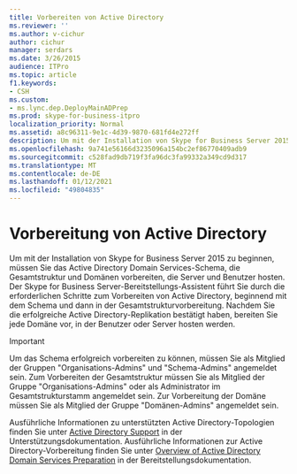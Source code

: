 ```yaml
---
title: Vorbereiten von Active Directory
ms.reviewer: ''
ms.author: v-cichur
author: cichur
manager: serdars
ms.date: 3/26/2015
audience: ITPro
ms.topic: article
f1.keywords:
- CSH
ms.custom:
- ms.lync.dep.DeployMainADPrep
ms.prod: skype-for-business-itpro
localization_priority: Normal
ms.assetid: a8c96311-9e1c-4d39-9870-681fd4e272ff
description: Um mit der Installation von Skype for Business Server 2015 zu beginnen, müssen Sie das Active Directory Domain Services-Schema, die Gesamtstruktur und Domänen vorbereiten, die Server und Benutzer hosten. Der Skype for Business Server-Bereitstellungs-Assistent führt Sie durch die erforderlichen Schritte zum Vorbereiten von Active Directory, beginnend mit dem Schema und dann in der Gesamtstrukturvorbereitung. Nachdem Sie die erfolgreiche Active Directory-Replikation bestätigt haben, bereiten Sie jede Domäne vor, in der Benutzer oder Server hosten werden.
ms.openlocfilehash: 9a741e56166d3235096a154bc2ef86770409adb9
ms.sourcegitcommit: c528fad9db719f3fa96dc3fa99332a349cd9d317
ms.translationtype: MT
ms.contentlocale: de-DE
ms.lasthandoff: 01/12/2021
ms.locfileid: "49804835"
---
```

# <a name="prepare-active-directory"></a>Vorbereitung von Active Directory

Um mit der Installation von Skype for Business Server 2015 zu beginnen, müssen Sie das Active Directory Domain Services-Schema, die Gesamtstruktur und Domänen vorbereiten, die Server und Benutzer hosten. Der Skype for Business Server-Bereitstellungs-Assistent führt Sie durch die erforderlichen Schritte zum Vorbereiten von Active Directory, beginnend mit dem Schema und dann in der Gesamtstrukturvorbereitung. Nachdem Sie die erfolgreiche Active Directory-Replikation bestätigt haben, bereiten Sie jede Domäne vor, in der Benutzer oder Server hosten werden.

> [!IMPORTANT]
> Um das Schema erfolgreich vorbereiten zu können, müssen Sie als Mitglied der Gruppen "Organisations-Admins" und "Schema-Admins" angemeldet sein. Zum Vorbereiten der Gesamtstruktur müssen Sie als Mitglied der Gruppe "Organisations-Admins" oder als Administrator im Gesamtstrukturstamm angemeldet sein. Zur Vorbereitung der Domäne müssen Sie als Mitglied der Gruppe "Domänen-Admins" angemeldet sein.

Ausführliche Informationen zu unterstützten Active Directory-Topologien finden Sie unter [Active Directory Support](https://technet.microsoft.com/library/28ed9ac4-586d-4803-ad45-99c4fa793f54.aspx) in der Unterstützungsdokumentation. Ausführliche Informationen zur Active Directory-Vorbereitung finden Sie unter [Overview of Active Directory Domain Services Preparation](https://technet.microsoft.com/library/cdd2a652-6a0d-4728-9950-3fcaa7a80066.aspx) in der Bereitstellungsdokumentation.


